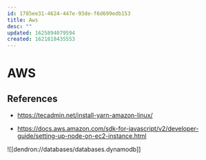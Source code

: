 ```yaml
---
id: 1785ee31-4624-447e-93de-f6d699edb153
title: Aws
desc: ""
updated: 1625894079594
created: 1621818435553
---
```


# AWS

## References

- https://tecadmin.net/install-yarn-amazon-linux/

- https://docs.aws.amazon.com/sdk-for-javascript/v2/developer-guide/setting-up-node-on-ec2-instance.html

![[dendron://databases/databases.dynamodb]]
